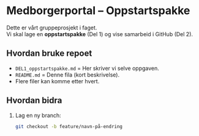# Medborgerportal – Oppstartspakke

Dette er vårt gruppeprosjekt i faget.  
Vi skal lage en **oppstartspakke** (Del 1) og vise samarbeid i GitHub (Del 2).  

## Hvordan bruke repoet
- `DEL1_oppstartspakke.md` = Her skriver vi selve oppgaven.
- `README.md` = Denne fila (kort beskrivelse).
- Flere filer kan komme etter hvert.

## Hvordan bidra
1. Lag en ny branch:
   ```bash
   git checkout -b feature/navn-på-endring
